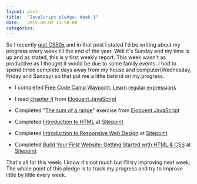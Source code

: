 ```yaml
---
layout: post
title:  "JavaScript pledge: Week 1"
date:   2015-08-02 11:50:00
categories:
---
```


So I recently [quit CS50x](/e-learning/2015/07/25/leaving-cs50x.html) and in that post I stated I'd be writing about my progress every week till the end of the year. Well it's Sunday and my time is up and as stated, this is y first weekly report. This week wasn't as productive as I thought it would be due to some family events. I had to spend three complete days away from my house and computer(Wednesday, Friday and Sunday) so that put me a little behind on my progress.

+ I completed [Free Code Camp Waypoint: Learn regular expressions](http://www.freecodecamp.com/challenges/waypoint-learn-regular-expressions)

+ I read [chapter 4](http://eloquentjavascript.net/04_data.html) from [Eloquent JavaScript](http://eloquentjavascript.net)

+ Completed "[The sum of a range](https://github.com/AmmarAliShah/EloquentJavaScript-Solutions/blob/master/04_01.%20The%20sum%20of%20a%20range.js)" exercise from [Eloquent JavaScript](http://eloquentjavascript.net)

+ Completed [Introduction to HTML](https://www.sitepoint.com/premium/courses/introduction-to-html-2897) at [Sitepoint](https://www.sitepoint.com)

+ Completed [Introduction to Responsive Web Design](https://www.sitepoint.com/premium/courses/introduction-to-responsive-web-design-2889) at [Sitepoint](https://www.sitepoint.com)

+ Completed [Build Your First Website: Getting Started with HTML & CSS](/cert.jpg?raw=true) at [Sitepoint](http://www.sitepoint.com/)

That's all for this week. I know it's not much but I'll try improving next week. The whole point of this pledge is to track my progress and try to improve little by little every week.

